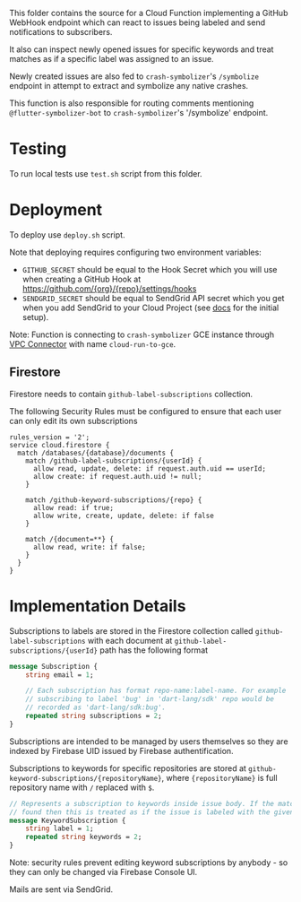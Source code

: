 This folder contains the source for a Cloud Function implementing a GitHub
WebHook endpoint which can react to issues being labeled and send notifications
to subscribers.

It also can inspect newly opened issues for specific keywords and treat matches
as if a specific label was assigned to an issue.

Newly created issues are also fed to `crash-symbolizer`'s `/symbolize` endpoint
in attempt to extract and symbolize any native crashes.

This function is also responsible for routing comments mentioning
`@flutter-symbolizer-bot` to `crash-symbolizer`'s '/symbolize' endpoint.

# Testing

To run local tests use `test.sh` script from this folder.

# Deployment

To deploy use `deploy.sh` script.

Note that deploying requires configuring two environment variables:

* `GITHUB_SECRET` should be equal to the Hook Secret which you will use when
creating a GitHub Hook at https://github.com/{org}/{repo}/settings/hooks
* `SENDGRID_SECRET` should be equal to SendGrid API secret which you get when
you add SendGrid to your Cloud Project (see
[docs](https://sendgrid.com/docs/for-developers/partners/google/) for the
initial setup).

Note: Function is connecting to `crash-symbolizer` GCE instance through
[VPC Connector](https://cloud.google.com/functions/docs/networking/connecting-vpc)
with name `cloud-run-to-gce`.

## Firestore

Firestore needs to contain `github-label-subscriptions` collection.

The following Security Rules must be configured to ensure that each user can
only edit its own subscriptions

```
rules_version = '2';
service cloud.firestore {
  match /databases/{database}/documents {
    match /github-label-subscriptions/{userId} {
      allow read, update, delete: if request.auth.uid == userId;
      allow create: if request.auth.uid != null;
    }

    match /github-keyword-subscriptions/{repo} {
      allow read: if true;
      allow write, create, update, delete: if false
    }

    match /{document=**} {
      allow read, write: if false;
    }
  }
}
```

# Implementation Details

Subscriptions to labels are stored in the Firestore collection called
`github-label-subscriptions` with each document at
`github-label-subscriptions/{userId}` path has the following format

```proto
message Subscription {
    string email = 1;

    // Each subscription has format repo-name:label-name. For example
    // subscribing to label 'bug' in 'dart-lang/sdk' repo would be
    // recorded as 'dart-lang/sdk:bug'.
    repeated string subscriptions = 2;
}
```

Subscriptions are intended to be managed by users themselves so they are indexed
by Firebase UID issued by Firebase authentification.

Subscriptions to keywords for specific repositories are stored at
`github-keyword-subscriptions/{repositoryName}`, where `{repositoryName}`
is full repository name with `/` replaced with `$`.

```proto
// Represents a subscription to keywords inside issue body. If the match is
// found then this is treated as if the issue is labeled with the given label.
message KeywordSubscription {
    string label = 1;
    repeated string keywords = 2;
}
```

Note: security rules prevent editing keyword subscriptions by anybody - so they
can only be changed via Firebase Console UI.

Mails are sent via SendGrid.
